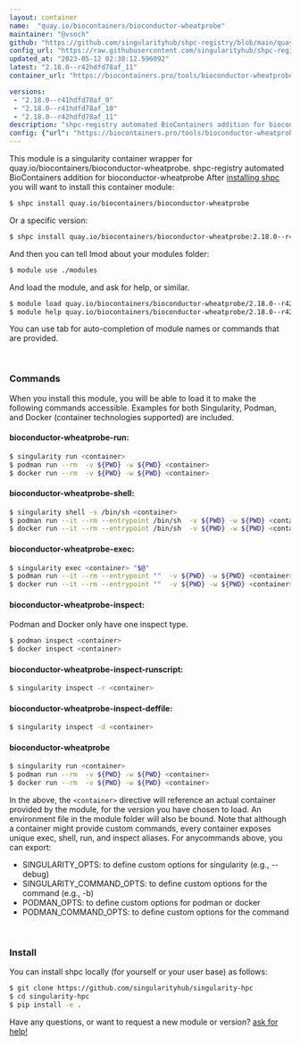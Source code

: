 ```yaml
---
layout: container
name:  "quay.io/biocontainers/bioconductor-wheatprobe"
maintainer: "@vsoch"
github: "https://github.com/singularityhub/shpc-registry/blob/main/quay.io/biocontainers/bioconductor-wheatprobe/container.yaml"
config_url: "https://raw.githubusercontent.com/singularityhub/shpc-registry/main/quay.io/biocontainers/bioconductor-wheatprobe/container.yaml"
updated_at: "2023-05-12 02:38:12.596092"
latest: "2.18.0--r42hdfd78af_11"
container_url: "https://biocontainers.pro/tools/bioconductor-wheatprobe"

versions:
 - "2.18.0--r41hdfd78af_9"
 - "2.18.0--r41hdfd78af_10"
 - "2.18.0--r42hdfd78af_11"
description: "shpc-registry automated BioContainers addition for bioconductor-wheatprobe"
config: {"url": "https://biocontainers.pro/tools/bioconductor-wheatprobe", "maintainer": "@vsoch", "description": "shpc-registry automated BioContainers addition for bioconductor-wheatprobe", "latest": {"2.18.0--r42hdfd78af_11": "sha256:8d7aa05a540d0264c30e632d60f8c133cbecfb301283421f4facc4b9824678da"}, "tags": {"2.18.0--r41hdfd78af_9": "sha256:444bc9708fc582c5b519ca4fbdb92fcc829faf9af66cbfa31450581eba8a89bb", "2.18.0--r41hdfd78af_10": "sha256:386bd3a3324603becaad34c3e8d9ebe2c7546b798b452533383febcbc147f872", "2.18.0--r42hdfd78af_11": "sha256:8d7aa05a540d0264c30e632d60f8c133cbecfb301283421f4facc4b9824678da"}, "docker": "quay.io/biocontainers/bioconductor-wheatprobe"}
---
```


This module is a singularity container wrapper for quay.io/biocontainers/bioconductor-wheatprobe.
shpc-registry automated BioContainers addition for bioconductor-wheatprobe
After [installing shpc](#install) you will want to install this container module:


```bash
$ shpc install quay.io/biocontainers/bioconductor-wheatprobe
```

Or a specific version:

```bash
$ shpc install quay.io/biocontainers/bioconductor-wheatprobe:2.18.0--r42hdfd78af_11
```

And then you can tell lmod about your modules folder:

```bash
$ module use ./modules
```

And load the module, and ask for help, or similar.

```bash
$ module load quay.io/biocontainers/bioconductor-wheatprobe/2.18.0--r42hdfd78af_11
$ module help quay.io/biocontainers/bioconductor-wheatprobe/2.18.0--r42hdfd78af_11
```

You can use tab for auto-completion of module names or commands that are provided.

<br>

### Commands

When you install this module, you will be able to load it to make the following commands accessible.
Examples for both Singularity, Podman, and Docker (container technologies supported) are included.

#### bioconductor-wheatprobe-run:

```bash
$ singularity run <container>
$ podman run --rm  -v ${PWD} -w ${PWD} <container>
$ docker run --rm  -v ${PWD} -w ${PWD} <container>
```

#### bioconductor-wheatprobe-shell:

```bash
$ singularity shell -s /bin/sh <container>
$ podman run --it --rm --entrypoint /bin/sh  -v ${PWD} -w ${PWD} <container>
$ docker run --it --rm --entrypoint /bin/sh  -v ${PWD} -w ${PWD} <container>
```

#### bioconductor-wheatprobe-exec:

```bash
$ singularity exec <container> "$@"
$ podman run --it --rm --entrypoint ""  -v ${PWD} -w ${PWD} <container> "$@"
$ docker run --it --rm --entrypoint ""  -v ${PWD} -w ${PWD} <container> "$@"
```

#### bioconductor-wheatprobe-inspect:

Podman and Docker only have one inspect type.

```bash
$ podman inspect <container>
$ docker inspect <container>
```

#### bioconductor-wheatprobe-inspect-runscript:

```bash
$ singularity inspect -r <container>
```

#### bioconductor-wheatprobe-inspect-deffile:

```bash
$ singularity inspect -d <container>
```



#### bioconductor-wheatprobe

```bash
$ singularity run <container>
$ podman run --rm  -v ${PWD} -w ${PWD} <container>
$ docker run --rm  -v ${PWD} -w ${PWD} <container>
```


In the above, the `<container>` directive will reference an actual container provided
by the module, for the version you have chosen to load. An environment file in the
module folder will also be bound. Note that although a container
might provide custom commands, every container exposes unique exec, shell, run, and
inspect aliases. For anycommands above, you can export:

 - SINGULARITY_OPTS: to define custom options for singularity (e.g., --debug)
 - SINGULARITY_COMMAND_OPTS: to define custom options for the command (e.g., -b)
 - PODMAN_OPTS: to define custom options for podman or docker
 - PODMAN_COMMAND_OPTS: to define custom options for the command

<br>

### Install

You can install shpc locally (for yourself or your user base) as follows:

```bash
$ git clone https://github.com/singularityhub/singularity-hpc
$ cd singularity-hpc
$ pip install -e .
```

Have any questions, or want to request a new module or version? [ask for help!](https://github.com/singularityhub/singularity-hpc/issues)